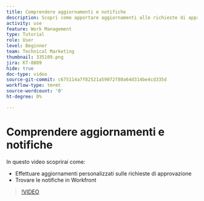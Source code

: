 ```yaml
---
title: Comprendere aggiornamenti e notifiche
description: Scopri come apportare aggiornamenti alle richieste di approvazione e trovare le notifiche in Workfront.
activity: use
feature: Work Management
type: Tutorial
role: User
level: Beginner
team: Technical Marketing
thumbnail: 335109.png
jira: KT-8809
hide: true
doc-type: video
source-git-commit: c675114a7f82521a59072f80a64d314be4cd335d
workflow-type: tm+mt
source-wordcount: '0'
ht-degree: 0%

---
```


# Comprendere aggiornamenti e notifiche

In questo video scoprirai come:

* Effettuare aggiornamenti personalizzati sulle richieste di approvazione
* Trovare le notifiche in Workfront

>[!VIDEO](https://video.tv.adobe.com/v/335109/?quality=12&learn=on)

<!---
learn more URLS
Tag others on updates
Update work
--->
